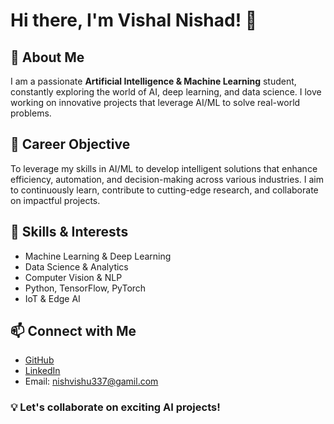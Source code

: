 # Hi there, I'm Vishal Nishad! 👋

## 🚀 About Me
I am a passionate **Artificial Intelligence & Machine Learning** student, constantly exploring the world of AI, deep learning, and data science. I love working on innovative projects that leverage AI/ML to solve real-world problems.

## 🎯 Career Objective
To leverage my skills in AI/ML to develop intelligent solutions that enhance efficiency, automation, and decision-making across various industries. I aim to continuously learn, contribute to cutting-edge research, and collaborate on impactful projects.

## 🔧 Skills & Interests
- Machine Learning & Deep Learning
- Data Science & Analytics
- Computer Vision & NLP
- Python, TensorFlow, PyTorch
- IoT & Edge AI

## 📫 Connect with Me
- [GitHub](https://github.com/vkn500)
- [LinkedIn](http://www.linkedin.com/in/vishal-nishad-a5a3b826a) 
- Email: nishvishu337@gamil.com 

### 💡 Let's collaborate on exciting AI projects!
